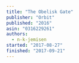 ```yaml
---
title: "The Obelisk Gate"
publisher: "Orbit"
published: "2016"
asin: "0316229261"
authors:
  - n-k-jemisen
started: "2017-08-27"
finished: "2017-09-21"
---
```

